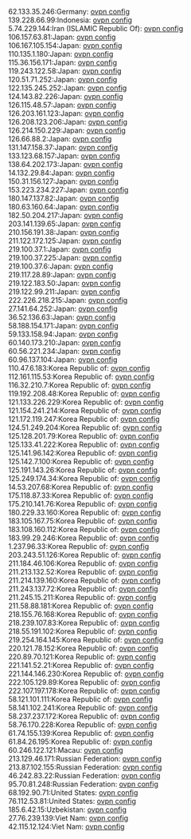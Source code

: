 62.133.35.246:Germany: [ovpn config](vpn/62_133_35_246.ovpn)  
139.228.66.99:Indonesia: [ovpn config](vpn/139_228_66_99.ovpn)  
5.74.229.144:Iran (ISLAMIC Republic Of): [ovpn config](vpn/5_74_229_144.ovpn)  
106.157.63.81:Japan: [ovpn config](vpn/106_157_63_81.ovpn)  
106.167.105.154:Japan: [ovpn config](vpn/106_167_105_154.ovpn)  
110.135.1.180:Japan: [ovpn config](vpn/110_135_1_180.ovpn)  
115.36.156.171:Japan: [ovpn config](vpn/115_36_156_171.ovpn)  
119.243.122.58:Japan: [ovpn config](vpn/119_243_122_58.ovpn)  
120.51.71.252:Japan: [ovpn config](vpn/120_51_71_252.ovpn)  
122.135.245.252:Japan: [ovpn config](vpn/122_135_245_252.ovpn)  
124.143.82.226:Japan: [ovpn config](vpn/124_143_82_226.ovpn)  
126.115.48.57:Japan: [ovpn config](vpn/126_115_48_57.ovpn)  
126.203.161.123:Japan: [ovpn config](vpn/126_203_161_123.ovpn)  
126.208.123.206:Japan: [ovpn config](vpn/126_208_123_206.ovpn)  
126.214.150.229:Japan: [ovpn config](vpn/126_214_150_229.ovpn)  
126.66.88.2:Japan: [ovpn config](vpn/126_66_88_2.ovpn)  
131.147.158.37:Japan: [ovpn config](vpn/131_147_158_37.ovpn)  
133.123.68.157:Japan: [ovpn config](vpn/133_123_68_157.ovpn)  
138.64.202.173:Japan: [ovpn config](vpn/138_64_202_173.ovpn)  
14.132.29.84:Japan: [ovpn config](vpn/14_132_29_84.ovpn)  
150.31.156.127:Japan: [ovpn config](vpn/150_31_156_127.ovpn)  
153.223.234.227:Japan: [ovpn config](vpn/153_223_234_227.ovpn)  
180.147.137.82:Japan: [ovpn config](vpn/180_147_137_82.ovpn)  
180.63.160.64:Japan: [ovpn config](vpn/180_63_160_64.ovpn)  
182.50.204.217:Japan: [ovpn config](vpn/182_50_204_217.ovpn)  
203.141.139.65:Japan: [ovpn config](vpn/203_141_139_65.ovpn)  
210.156.191.38:Japan: [ovpn config](vpn/210_156_191_38.ovpn)  
211.122.172.125:Japan: [ovpn config](vpn/211_122_172_125.ovpn)  
219.100.37.1:Japan: [ovpn config](vpn/219_100_37_1.ovpn)  
219.100.37.225:Japan: [ovpn config](vpn/219_100_37_225.ovpn)  
219.100.37.6:Japan: [ovpn config](vpn/219_100_37_6.ovpn)  
219.117.28.89:Japan: [ovpn config](vpn/219_117_28_89.ovpn)  
219.122.183.50:Japan: [ovpn config](vpn/219_122_183_50.ovpn)  
219.122.99.211:Japan: [ovpn config](vpn/219_122_99_211.ovpn)  
222.226.218.215:Japan: [ovpn config](vpn/222_226_218_215.ovpn)  
27.141.64.252:Japan: [ovpn config](vpn/27_141_64_252.ovpn)  
36.52.136.63:Japan: [ovpn config](vpn/36_52_136_63.ovpn)  
58.188.154.171:Japan: [ovpn config](vpn/58_188_154_171.ovpn)  
59.133.158.94:Japan: [ovpn config](vpn/59_133_158_94.ovpn)  
60.140.173.210:Japan: [ovpn config](vpn/60_140_173_210.ovpn)  
60.56.221.234:Japan: [ovpn config](vpn/60_56_221_234.ovpn)  
60.96.137.104:Japan: [ovpn config](vpn/60_96_137_104.ovpn)  
110.47.6.183:Korea Republic of: [ovpn config](vpn/110_47_6_183.ovpn)  
112.161.115.53:Korea Republic of: [ovpn config](vpn/112_161_115_53.ovpn)  
116.32.210.7:Korea Republic of: [ovpn config](vpn/116_32_210_7.ovpn)  
119.192.208.48:Korea Republic of: [ovpn config](vpn/119_192_208_48.ovpn)  
121.133.226.229:Korea Republic of: [ovpn config](vpn/121_133_226_229.ovpn)  
121.154.241.214:Korea Republic of: [ovpn config](vpn/121_154_241_214.ovpn)  
121.172.119.247:Korea Republic of: [ovpn config](vpn/121_172_119_247.ovpn)  
124.51.249.204:Korea Republic of: [ovpn config](vpn/124_51_249_204.ovpn)  
125.128.201.79:Korea Republic of: [ovpn config](vpn/125_128_201_79.ovpn)  
125.133.41.222:Korea Republic of: [ovpn config](vpn/125_133_41_222.ovpn)  
125.141.96.142:Korea Republic of: [ovpn config](vpn/125_141_96_142.ovpn)  
125.142.7.100:Korea Republic of: [ovpn config](vpn/125_142_7_100.ovpn)  
125.191.143.26:Korea Republic of: [ovpn config](vpn/125_191_143_26.ovpn)  
125.249.174.34:Korea Republic of: [ovpn config](vpn/125_249_174_34.ovpn)  
14.53.207.68:Korea Republic of: [ovpn config](vpn/14_53_207_68.ovpn)  
175.118.87.33:Korea Republic of: [ovpn config](vpn/175_118_87_33.ovpn)  
175.210.141.76:Korea Republic of: [ovpn config](vpn/175_210_141_76.ovpn)  
180.229.33.160:Korea Republic of: [ovpn config](vpn/180_229_33_160.ovpn)  
183.105.167.75:Korea Republic of: [ovpn config](vpn/183_105_167_75.ovpn)  
183.108.160.112:Korea Republic of: [ovpn config](vpn/183_108_160_112.ovpn)  
183.99.29.246:Korea Republic of: [ovpn config](vpn/183_99_29_246.ovpn)  
1.237.96.33:Korea Republic of: [ovpn config](vpn/1_237_96_33.ovpn)  
203.243.51.126:Korea Republic of: [ovpn config](vpn/203_243_51_126.ovpn)  
211.184.46.106:Korea Republic of: [ovpn config](vpn/211_184_46_106.ovpn)  
211.213.132.52:Korea Republic of: [ovpn config](vpn/211_213_132_52.ovpn)  
211.214.139.160:Korea Republic of: [ovpn config](vpn/211_214_139_160.ovpn)  
211.243.137.72:Korea Republic of: [ovpn config](vpn/211_243_137_72.ovpn)  
211.245.15.211:Korea Republic of: [ovpn config](vpn/211_245_15_211.ovpn)  
211.58.88.181:Korea Republic of: [ovpn config](vpn/211_58_88_181.ovpn)  
218.155.76.168:Korea Republic of: [ovpn config](vpn/218_155_76_168.ovpn)  
218.239.107.83:Korea Republic of: [ovpn config](vpn/218_239_107_83.ovpn)  
218.55.191.102:Korea Republic of: [ovpn config](vpn/218_55_191_102.ovpn)  
219.254.164.145:Korea Republic of: [ovpn config](vpn/219_254_164_145.ovpn)  
220.121.78.152:Korea Republic of: [ovpn config](vpn/220_121_78_152.ovpn)  
220.89.70.121:Korea Republic of: [ovpn config](vpn/220_89_70_121.ovpn)  
221.141.52.21:Korea Republic of: [ovpn config](vpn/221_141_52_21.ovpn)  
221.144.146.230:Korea Republic of: [ovpn config](vpn/221_144_146_230.ovpn)  
222.105.129.89:Korea Republic of: [ovpn config](vpn/222_105_129_89.ovpn)  
222.107.197.178:Korea Republic of: [ovpn config](vpn/222_107_197_178.ovpn)  
58.121.101.111:Korea Republic of: [ovpn config](vpn/58_121_101_111.ovpn)  
58.141.102.241:Korea Republic of: [ovpn config](vpn/58_141_102_241.ovpn)  
58.237.237.172:Korea Republic of: [ovpn config](vpn/58_237_237_172.ovpn)  
58.76.170.228:Korea Republic of: [ovpn config](vpn/58_76_170_228.ovpn)  
61.74.155.139:Korea Republic of: [ovpn config](vpn/61_74_155_139.ovpn)  
61.84.26.195:Korea Republic of: [ovpn config](vpn/61_84_26_195.ovpn)  
60.246.122.121:Macau: [ovpn config](vpn/60_246_122_121.ovpn)  
213.129.46.171:Russian Federation: [ovpn config](vpn/213_129_46_171.ovpn)  
213.87.102.155:Russian Federation: [ovpn config](vpn/213_87_102_155.ovpn)  
46.242.83.22:Russian Federation: [ovpn config](vpn/46_242_83_22.ovpn)  
95.70.81.248:Russian Federation: [ovpn config](vpn/95_70_81_248.ovpn)  
68.192.90.71:United States: [ovpn config](vpn/68_192_90_71.ovpn)  
76.112.53.81:United States: [ovpn config](vpn/76_112_53_81.ovpn)  
185.6.42.15:Uzbekistan: [ovpn config](vpn/185_6_42_15.ovpn)  
27.76.239.139:Viet Nam: [ovpn config](vpn/27_76_239_139.ovpn)  
42.115.12.124:Viet Nam: [ovpn config](vpn/42_115_12_124.ovpn)  
